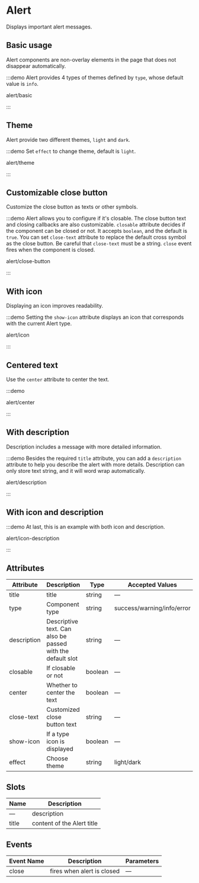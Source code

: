 # Alert

Displays important alert messages.

## Basic usage

Alert components are non-overlay elements in the page that does not disappear automatically.

:::demo Alert provides 4 types of themes defined by `type`, whose default value is `info`.

alert/basic

:::

## Theme

Alert provide two different themes, `light` and `dark`.

:::demo Set `effect` to change theme, default is `light`.

alert/theme

:::

## Customizable close button

Customize the close button as texts or other symbols.

:::demo Alert allows you to configure if it's closable. The close button text and closing callbacks are also customizable. `closable` attribute decides if the component can be closed or not. It accepts `boolean`, and the default is `true`. You can set `close-text` attribute to replace the default cross symbol as the close button. Be careful that `close-text` must be a string. `close` event fires when the component is closed.

alert/close-button

:::

## With icon

Displaying an icon improves readability.

:::demo Setting the `show-icon` attribute displays an icon that corresponds with the current Alert type.

alert/icon

:::

## Centered text

Use the `center` attribute to center the text.

:::demo

alert/center

:::

## With description

Description includes a message with more detailed information.

:::demo Besides the required `title` attribute, you can add a `description` attribute to help you describe the alert with more details. Description can only store text string, and it will word wrap automatically.

alert/description

:::

## With icon and description

:::demo At last, this is an example with both icon and description.

alert/icon-description

:::

## Attributes

| Attribute   | Description                                                | Type    | Accepted Values            | Default |
| ----------- | ---------------------------------------------------------- | ------- | -------------------------- | ------- |
| title       | title                                                      | string  | —                          | —       |
| type        | Component type                                             | string  | success/warning/info/error | info    |
| description | Descriptive text. Can also be passed with the default slot | string  | —                          | —       |
| closable    | If closable or not                                         | boolean | —                          | true    |
| center      | Whether to center the text                                 | boolean | —                          | false   |
| close-text  | Customized close button text                               | string  | —                          | —       |
| show-icon   | If a type icon is displayed                                | boolean | —                          | false   |
| effect      | Choose theme                                               | string  | light/dark                 | light   |

## Slots

| Name  | Description                |
| ----- | -------------------------- |
| —     | description                |
| title | content of the Alert title |

## Events

| Event Name | Description                | Parameters |
| ---------- | -------------------------- | ---------- |
| close      | fires when alert is closed | —          |

<style lang="scss">
.example-showcase {
  .el-alert {
    margin: 20px 0 0;
    &:first-child {
      margin: 0
    }
  }
}
</style>
